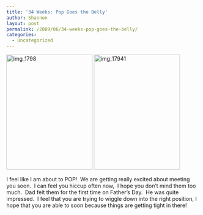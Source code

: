 ```yaml
---
title: '34 Weeks: Pop Goes the Belly'
author: Shannon
layout: post
permalink: /2009/06/34-weeks-pop-goes-the-belly/
categories:
  - Uncategorized
---
```

[<img class="alignnone size-medium wp-image-605" title="img_1798" src="http://braunerpots.com/blog/wp-content/uploads/2009/06/img_1798-225x300.jpg" alt="img_1798" width="225" height="300" />][1]<span id="__caret"> <a href="http://braunerpots.com/blog/wp-content/uploads/2009/06/img_17941.jpg"><img class="alignnone size-medium wp-image-619" title="img_17941" src="http://braunerpots.com/blog/wp-content/uploads/2009/06/img_17941-225x300.jpg" alt="img_17941" width="225" height="300" /></a></span>

<span><span>I feel like I am about to POP!  We are getting really excited about meeting you soon.  I can feel you hiccup often now,  I hope you don&#8217;t mind them too much.  Dad felt them for the first time on Father&#8217;s Day.  He was quite impressed.  I feel that you are trying to wiggle down into the right position, I hope that you are able to soon because things are getting tight in there!<br /> </span></span>

 [1]: http://braunerpots.com/blog/wp-content/uploads/2009/06/img_1798.jpg